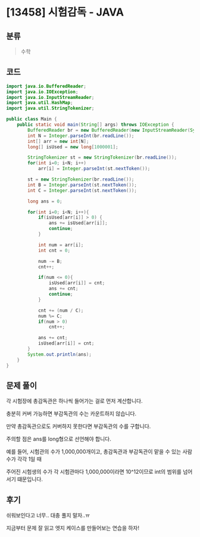 # [13458] 시험감독 - JAVA

## 분류
> 수학

## 코드
```java
import java.io.BufferedReader;
import java.io.IOException;
import java.io.InputStreamReader;
import java.util.HashMap;
import java.util.StringTokenizer;

public class Main {
    public static void main(String[] args) throws IOException {
        BufferedReader br = new BufferedReader(new InputStreamReader(System.in));
        int N = Integer.parseInt(br.readLine());
        int[] arr = new int[N];
        long[] isUsed = new long[1000001];

        StringTokenizer st = new StringTokenizer(br.readLine());
        for(int i=0; i<N; i++)
            arr[i] = Integer.parseInt(st.nextToken());

        st = new StringTokenizer(br.readLine());
        int B = Integer.parseInt(st.nextToken());
        int C = Integer.parseInt(st.nextToken());

        long ans = 0;

        for(int i=0; i<N; i++){
            if(isUsed[arr[i]] > 0) {
                ans += isUsed[arr[i]];
                continue;
            }

            int num = arr[i];
            int cnt = 0;

            num -= B;
            cnt++;

            if(num <= 0){
                isUsed[arr[i]] = cnt;
                ans += cnt;
                continue;
            }

            cnt += (num / C);
            num %= C;
            if(num > 0)
                cnt++;

            ans += cnt;
            isUsed[arr[i]] = cnt;
        }
        System.out.println(ans);
    }
}
```

## 문제 풀이
각 시험장에 총감독관은 하나씩 들어가는 걸로 먼저 계산합니다.

충분히 커버 가능하면 부감독관의 수는 카운트하지 않습니다.

만약 총감독관으로도 커버하지 못한다면 부감독관의 수를 구합니다.

주의할 점은 ans를 long형으로 선언해야 합니다.

예를 들어, 시험관의 수가 1,000,000개이고, 총감독관과 부감독관이 맡을 수 있는 사람 수가 각각 1일 때

주어진 시험생의 수가 각 시험관마다 1,000,000이라면 10^12이므로 int의 범위를 넘어서기 떄문입니다.

## 후기
쉬워보인다고 너무.. 대충 풀지 말자..ㅠ

지금부터 문제 잘 읽고 엣지 케이스를 만들어보는 연습을 하자!